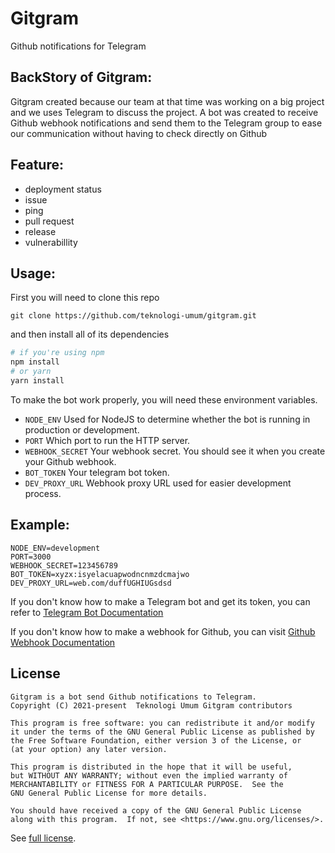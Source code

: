 # Gitgram
Github notifications for Telegram

## BackStory of Gitgram:

Gitgram created because our team at that time was working on a big project and we uses Telegram to discuss the project. A bot was created to receive Github webhook notifications and send them to the Telegram group to ease our communication without having to check directly on Github

## Feature:

- deployment status
- issue
- ping 
- pull request
- release
- vulnerabillity

## Usage:

First you will need to clone this repo

``` 
git clone https://github.com/teknologi-umum/gitgram.git 
```

and then install all of its dependencies

```bash
# if you're using npm
npm install 
# or yarn
yarn install
```

To make the bot work properly, you will need these environment variables.
- `NODE_ENV`
	Used for NodeJS to determine whether the bot is running in production or development.
- `PORT`
	Which port to run the HTTP server.
- `WEBHOOK_SECRET`
	Your webhook secret. You should see it when you create your Github webhook.
- `BOT_TOKEN`
	Your telegram bot token.
- `DEV_PROXY_URL`
	Webhook proxy URL used for easier development process.

## Example:
```
NODE_ENV=development
PORT=3000
WEBHOOK_SECRET=123456789
BOT_TOKEN=xyzx:isyelacuapwodncnmzdcmajwo 
DEV_PROXY_URL=web.com/duffUGHIUGsdsd
```

If you don't know how to make a Telegram bot and get its token, you can refer to [Telegram Bot Documentation](https://core.telegram.org/bots)

If you don't know how to make a webhook for Github, you can visit
[Github Webhook Documentation](https://docs.github.com/en/developers/webhooks-and-events/webhooks/about-webhooks)

## License

```
Gitgram is a bot send Github notifications to Telegram.
Copyright (C) 2021-present  Teknologi Umum Gitgram contributors

This program is free software: you can redistribute it and/or modify
it under the terms of the GNU General Public License as published by
the Free Software Foundation, either version 3 of the License, or
(at your option) any later version.

This program is distributed in the hope that it will be useful,
but WITHOUT ANY WARRANTY; without even the implied warranty of
MERCHANTABILITY or FITNESS FOR A PARTICULAR PURPOSE.  See the
GNU General Public License for more details.

You should have received a copy of the GNU General Public License
along with this program.  If not, see <https://www.gnu.org/licenses/>.
```

See [full license](./LICENSE).
